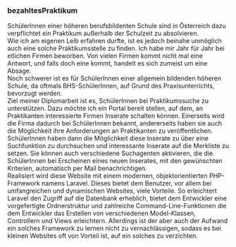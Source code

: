 <h3>bezahltesPraktikum</h3>
SchülerInnen einer höheren berufsbildenten Schule sind in Österreich dazu verpflichtet ein Praktikum außerhalb der Schulzeit zu absolvieren. <br>
Wie ich am eigenen Leib erfahren durfte, ist es jedoch beinahe unmöglich auch eine solche Praktikumsstelle zu finden. Ich habe mir Jahr für Jahr bei etlichen Firmen beworben. Von vielen Firmen kommt nicht mal eine Antwort, und falls doch eine kommt, handelt es sich zumeist um eine Absage. <br>
Noch schwerer ist es für SchülerInnen einer allgemein bildenden höheren Schule, da oftmals BHS-SchülerInnen, auf Grund des Praxisunterrichts, bevorzugt werden.<br>
Ziel meiner Diplomarbeit ist es, SchülerInnen bei Praktikumssuche zu unterstützen. Dazu möchte ich ein Portal bereit stellen, auf dem, an Praktikanten interessierte Firmen Inserate schalten können. Einerseits wird  die Firma dadurch bei SchülerInnen bekannt, andererseits haben sie auch die Möglichkeit ihre Anforderungen an Praktikanten zu veröffentlichen. SchülerInnen haben dann die Möglichkeit diese Inserate zu über eine Suchfunktion zu durchsuchen und interessante Inserate auf die Merkliste zu setzen. Sie können auch verschiedene Suchagenten aktivieren, die die SchülerInnen bei Erscheinen eines neuen Inserates, mit den gewünschten Kriterien, automatisch per Mail benachrichtigen. <br>
Realisiert wird diese Website mit einem modernen, objektorientierten PHP-Framework namens Laravel. Dieses bietet dem Benutzer, vor allem bei umfangreichen und dynamischen Websites, viele Vorteile. So erleichtert Laravel den Zugriff auf die Datenbank erheblich, bietet dem Entwickler eine vorgefertigte Ordnerstruktur und zahlreiche Command-Line-Funktionen die dem Entwickler das Erstellen von verschiedenen Model-Klassen, Controllern und Views erleichtern. Allerdings ist der aber auch der Aufwand ein solches Framework zu lernen nicht zu vernachlässigen, sodass es bei kleinen Websites oft von Vorteil ist, auf ein solches zu verzichten.
